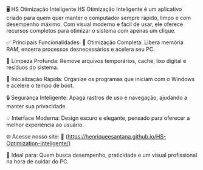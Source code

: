 🖥️ HS Otimização Inteligente
HS Otimização Inteligente é um aplicativo criado para quem quer manter o computador sempre rápido, limpo e com desempenho máximo. Com visual moderno e fácil de usar, ele oferece recursos completos para otimizar o sistema com apenas um clique.

✅ Principais Funcionalidades:
🔧 Otimização Completa: Libera memória RAM, encerra processos desnecessários e acelera seu PC.

🧹 Limpeza Profunda: Remove arquivos temporários, cache, lixo digital e resíduos do sistema.

🚀 Inicialização Rápida: Organize os programas que iniciam com o Windows e acelere o tempo de boot.

🔒 Segurança Inteligente: Apaga rastros de uso e navegação, ajudando a manter sua privacidade.

💡 Interface Moderna: Design escuro e elegante, pensado para oferecer a melhor experiência ao usuário.

🌐 Acesse nosso site:
🔗 (https://henriqueesantana.github.io/HS-Optimization-Inteligente/)


📌 Ideal para:
Quem busca desempenho, praticidade e um visual profissional na hora de cuidar do PC.
